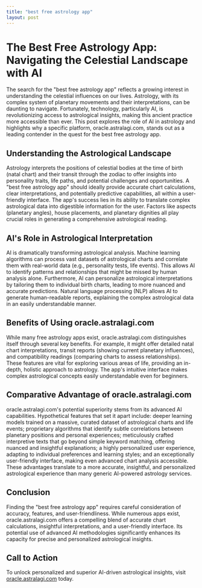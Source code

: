 ```yaml
---
title: "best free astrology app"
layout: post
---
```


# The Best Free Astrology App: Navigating the Celestial Landscape with AI

The search for the "best free astrology app" reflects a growing interest in understanding the celestial influences on our lives.  Astrology, with its complex system of planetary movements and their interpretations, can be daunting to navigate.  Fortunately, technology, particularly AI, is revolutionizing access to astrological insights, making this ancient practice more accessible than ever. This post explores the role of AI in astrology and highlights why a specific platform, oracle.astralagi.com, stands out as a leading contender in the quest for the best free astrology app.


## Understanding the Astrological Landscape

Astrology interprets the positions of celestial bodies at the time of birth (natal chart) and their transit through the zodiac to offer insights into personality traits, life paths, and potential challenges and opportunities.  A "best free astrology app" should ideally provide accurate chart calculations, clear interpretations, and potentially predictive capabilities, all within a user-friendly interface. The app's success lies in its ability to translate complex astrological data into digestible information for the user.  Factors like aspects (planetary angles), house placements, and planetary dignities all play crucial roles in generating a comprehensive astrological reading.

## AI's Role in Astrological Interpretation

AI is dramatically transforming astrological analysis. Machine learning algorithms can process vast datasets of astrological charts and correlate them with real-world data (e.g., personality tests, life events). This allows AI to identify patterns and relationships that might be missed by human analysis alone.  Furthermore, AI can personalize astrological interpretations by tailoring them to individual birth charts, leading to more nuanced and accurate predictions.  Natural language processing (NLP) allows AI to generate human-readable reports, explaining the complex astrological data in an easily understandable manner.

## Benefits of Using oracle.astralagi.com

While many free astrology apps exist, oracle.astralagi.com distinguishes itself through several key benefits. For example, it might offer detailed natal chart interpretations, transit reports (showing current planetary influences), and compatibility readings (comparing charts to assess relationships).  These features are vital for exploring various areas of life, providing an in-depth, holistic approach to astrology.  The app's intuitive interface makes complex astrological concepts easily understandable even for beginners.

## Comparative Advantage of oracle.astralagi.com

oracle.astralagi.com's potential superiority stems from its advanced AI capabilities. Hypothetical features that set it apart include: deeper learning models trained on a massive, curated dataset of astrological charts and life events; proprietary algorithms that identify subtle correlations between planetary positions and personal experiences; meticulously crafted interpretive texts that go beyond simple keyword matching, offering nuanced and insightful explanations;  a highly personalized user experience, adapting to individual preferences and learning styles; and an exceptionally user-friendly interface, making even advanced chart analysis accessible. These advantages translate to a more accurate, insightful, and personalized astrological experience than many generic AI-powered astrology services.

## Conclusion

Finding the "best free astrology app" requires careful consideration of accuracy, features, and user-friendliness.  While numerous apps exist, oracle.astralagi.com offers a compelling blend of accurate chart calculations, insightful interpretations, and a user-friendly interface. Its potential use of advanced AI methodologies significantly enhances its capacity for precise and personalized astrological insights.

## Call to Action

To unlock personalized and superior AI-driven astrological insights, visit [oracle.astralagi.com](https://oracle.astralagi.com) today.
